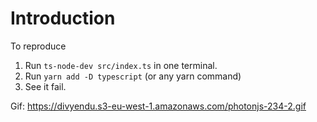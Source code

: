 # Introduction

To reproduce

1. Run `ts-node-dev src/index.ts` in one terminal.
2. Run `yarn add -D typescript` (or any yarn command)
3. See it fail.

Gif: https://divyendu.s3-eu-west-1.amazonaws.com/photonjs-234-2.gif
